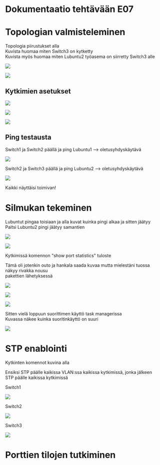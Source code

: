 # Dokumentaatio tehtävään E07

# Topologian valmisteleminen

Topologia piirustukset alla<br/>
Kuvista huomaa miten Switch3 on kytketty<br/>
Kuvista myös huomaa miten Lubuntu2 työasema on siirretty Switch3 alle<br/>

![](documentation/E07/fyysinen_topologia)<br/>

![](documentation/E07/looginen_topologia)<br/>

## Kytkimien asetukset

![](documentation/E07/Switch1_konffit.png)<br/>

![](documentation/E07/Switch2_konffit.png)<br/>

![](documentation/E07/Switch3_konffit.png)<br/>

## Ping testausta

Switch1 ja Switch2 päällä ja ping Lubuntu1 --> oletusyhdyskäytävä<br/>

![](documentation/E07/Lubuntu1_ping_to_default_gateway.png)<br/>

Switch2 ja Switch3 päällä ja ping Lubuntu2 --> oletusyhdyskäytävä<br/>

![](documentation/E07/Lubuntu2_ping_to_default_gateway.png)<br/>

Kaikki näyttäisi toimivan!<br/>

# Silmukan tekeminen

Lubuntut pingaa toisiaan ja alla kuvat kuinka pingi alkaa ja sitten jäätyy<br/>
Paitsi Lubuntu2 pingi jäätyy samantien<br/>

![](documentation/E07/Lubuntu1_looppi.png)<br/>

![](documentation/E07/Lubuntu2_looppi.png)<br/>

Kytkimissä komennon "show port statistics" tuloste<br/>

Tämä oli jotenkin outo ja hankala saada kuvaa mutta mielestäni tuossa näkyy rivakka nousu<br/>
pakettien lähetyksessä<br/>

![](documentation/E07/Kytkin1_show_ports_statistics.png)<br/>

![](documentation/E07/Kytkin2_show_ports_statistics.png)<br/>

![](documentation/E07/Kytkin3_show_ports_statistics.png)<br/>


Sitten vielä loppuun suorittimen käyttö task managerissa<br/>
Kuvassa näkee kuinka suoritinkäyttö on suuri<br/>

![](documentation/E07/Suoritin_lappari.png)<br/>

# STP enablointi

Kytkinten komennot kuvina alla<br/>

Ensiksi STP päälle kaikissa VLAN:ssa kaikissa kytkimissä, jonka jälkeen<br/>
STP päälle kaikissa kytkimissä<br/>

Switch1<br/>

![](documentation/E07/Kytkin1_stp_enablointi.png)<br/>

Switch2<br/>

![](documentation/E07/Kytkin2_stp_enablointi.png)<br/>

Switch3<br/>

![](documentation/E07/Kytkin3_stp_enablointi.png)<br/>

# Porttien tilojen tutkiminen











